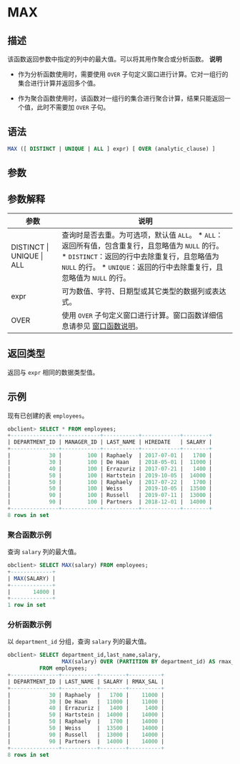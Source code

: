 MAX 
========================



描述 
-----------------------

该函数返回参数中指定的列中的最大值。可以将其用作聚合或分析函数。
**说明**



* 作为分析函数使用时，需要使用 `OVER` 子句定义窗口进行计算。它对一组行的集合进行计算并返回多个值。

  

* 作为聚合函数使用时，该函数对一组行的集合进行聚合计算，结果只能返回一个值，此时不需要加 `OVER` 子句。

  




语法 
-----------------------

```sql
MAX ([ DISTINCT | UNIQUE | ALL ] expr) [ OVER (analytic_clause) ]
```



参数 
--------------

参数解释 
-------------------------



|            参数             |                                                                                                                                           说明                                                                                                                                            |
|---------------------------|-----------------------------------------------------------------------------------------------------------------------------------------------------------------------------------------------------------------------------------------------------------------------------------------|
| DISTINCT \| UNIQUE \| ALL | 查询时是否去重。为可选项，默认值 `ALL`。 * `ALL`：返回所有值，包含重复行，且忽略值为 `NULL` 的行。   * `DISTINCT`：返回的行中去除重复行，且忽略值为 `NULL` 的行。   * `UNIQUE`：返回的行中去除重复行，且忽略值为 `NULL` 的行。    |
| expr                      | 可为数值、字符、日期型或其它类型的数据列或表达式。                                                                                                                                                                                                                                                               |
| OVER                      | 使用 `OVER` 子句定义窗口进行计算。窗口函数详细信息请参见 [窗口函数说明](../4.analysis-functions-2/1.window-function-description.md)。                                                                                                                                                                                                 |



返回类型 
-------------------------

返回与 `expr` 相同的数据类型值。

示例 
-----------------------

现有已创建的表 `employees`。

```sql
obclient> SELECT * FROM employees;
+---------------+------------+-----------+------------+--------+
| DEPARTMENT_ID | MANAGER_ID | LAST_NAME | HIREDATE   | SALARY |
+---------------+------------+-----------+------------+--------+
|            30 |        100 | Raphaely  | 2017-07-01 |   1700 |
|            30 |        100 | De Haan   | 2018-05-01 |  11000 |
|            40 |        100 | Errazuriz | 2017-07-21 |   1400 |
|            50 |        100 | Hartstein | 2019-10-05 |  14000 |
|            50 |        100 | Raphaely  | 2017-07-22 |   1700 |
|            50 |        100 | Weiss     | 2019-10-05 |  13500 |
|            90 |        100 | Russell   | 2019-07-11 |  13000 |
|            90 |        100 | Partners  | 2018-12-01 |  14000 |
+---------------+------------+-----------+------------+--------+
8 rows in set
```



### 聚合函数示例 

查询 `salary` 列的最大值。

```sql
obclient> SELECT MAX(salary) FROM employees;
+-------------+
| MAX(SALARY) |
+-------------+
|       14000 |
+-------------+
1 row in set
```



### 分析函数示例 

以 `department_id` 分组，查询 `salary` 列的最大值。

```sql
obclient> SELECT department_id,last_name,salary,
                 MAX(salary) OVER (PARTITION BY department_id) AS rmax_sal
          FROM employees;
+---------------+-----------+--------+----------+
| DEPARTMENT_ID | LAST_NAME | SALARY | RMAX_SAL |
+---------------+-----------+--------+----------+
|            30 | Raphaely  |   1700 |    11000 |
|            30 | De Haan   |  11000 |    11000 |
|            40 | Errazuriz |   1400 |     1400 |
|            50 | Hartstein |  14000 |    14000 |
|            50 | Raphaely  |   1700 |    14000 |
|            50 | Weiss     |  13500 |    14000 |
|            90 | Russell   |  13000 |    14000 |
|            90 | Partners  |  14000 |    14000 |
+---------------+-----------+--------+----------+
8 rows in set
```


